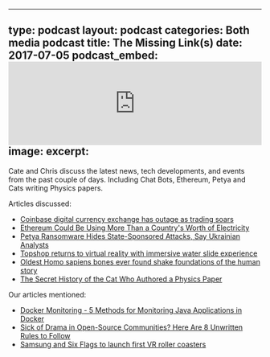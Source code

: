   - --
type: podcast
layout: podcast
categories: Both media podcast
title: The Missing Link(s)
date: 2017-07-05
podcast_embed: <iframe width="100%" height="166" scrolling="no" frameborder="no" src="https://w.soundcloud.com/player/?url=https%3A//api.soundcloud.com/tracks/331477136%3Fsecret_token%3Ds-KiaiH&amp;color=ff5500&amp;auto_play=false&amp;hide_related=false&amp;show_comments=true&amp;show_user=true&amp;show_reposts=false"></iframe>
image:
excerpt:
---

Cate and Chris discuss the latest news, tech developments, and events from the past couple of days. Including Chat Bots, Ethereum, Petya and Cats writing Physics papers.

Articles discussed:

-   [Coinbase digital currency exchange has outage as trading soars](http://www.theage.com.au/technology/technology-news/coinbase-digital-currency-exchange-has-outage-as-trading-soars-20170613-gwpw8s.html)
-   [Ethereum Could Be Using More Than a Country's Worth of Electricity](https://futurism.com/ethereum-could-be-using-more-than-a-countrys-worth-of-electricity/)
-   [Petya Ransomware Hides State-Sponsored Attacks, Say Ukrainian Analysts](https://www.wired.com/story/petya-ransomware-ukraine/)
-   [Topshop returns to virtual reality with immersive water slide experience](http://fashionandmash.com/2017/05/25/topshop-vr-water-slide/)
-   [Oldest Homo sapiens bones ever found shake foundations of the human story](https://www.theguardian.com/science/2017/jun/07/oldest-homo-sapiens-bones-ever-found-shake-foundations-of-the-human-story)
-   [The Secret History of the Cat Who Authored a Physics Paper](http://gizmodo.com/the-secret-history-of-the-cat-who-authored-a-physics-pa-1795958374)

Our articles mentioned:

-   [Docker Monitoring - 5 Methods for Monitoring Java Applications in Docker](http://blog.takipi.com/docker-monitoring-5-methods-for-monitoring-java-applications-in-docker/)
-   [Sick of Drama in Open-Source Communities? Here Are 8 Unwritten Rules to Follow](https://dzone.com/articles/sick-of-drama-in-open-source-communities-here-are)
-   [Samsung and Six Flags to launch first VR roller coasters](https://readwrite.com/2016/03/07/samsung-six-flags-roller-coaster/)
